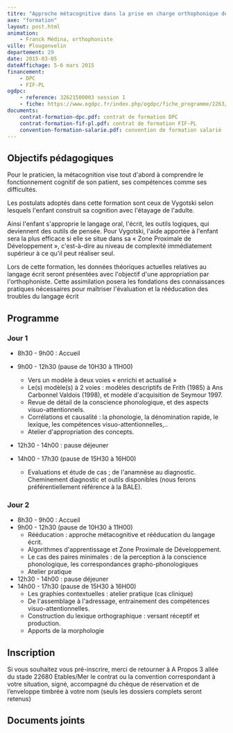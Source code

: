 ```yaml
---
titre: "Approche métacognitive dans la prise en charge orthophonique des pathologies du langage écrit"
axe: "formation"
layout: post.html
animation: 
    - Franck Médina, orthophoniste
ville: Plougonvelin
departement: 29
date: 2015-03-05
dateAffichage: 5-6 mars 2015
financement:
    - DPC
    - FIF-PL
ogdpc:
    - reference: 32621500003 session 1
    - fiche: https://www.ogdpc.fr/index.php/ogdpc/fiche_programme/2263/48825
documents:
    contrat-formation-dpc.pdf: contrat de formation DPC
    contrat-formation-fif-pl.pdf: contrat de formation FIF-PL
    convention-formation-salarie.pdf: convention de formation salarié
---
```

<!--A Plougonvelin (près de Brest), 5 et 6 mars 2015-->
<!--Formation accessible DPC et FIF-PL-->

## Objectifs pédagogiques

Pour le praticien, la métacognition vise tout d'abord à comprendre le fonctionnement cognitif de son patient, ses compétences comme ses 
difficultés.

Les postulats adoptés dans cette formation sont ceux de Vygotski selon lesquels l'enfant construit sa cognition avec l'étayage de l'adulte. 

Ainsi l'enfant s'approprie le langage oral, l'écrit, les outils logiques, qui deviennent des outils de pensée. Pour Vygotski, l'aide apportée à 
l'enfant sera la plus efficace si elle se situe dans sa « Zone Proximale de Développement », c'est-à-dire au niveau de complexité immédiatement supérieur à ce qu'il peut réaliser seul.

Lors de cette formation, les données théoriques actuelles relatives au langage écrit seront présentées avec l'objectif d'une appropriation 
par l'orthophoniste. Cette assimilation posera les fondations des connaissances pratiques nécessaires pour maîtriser l'évaluation et la 
rééducation des troubles du langage écrit

## Programme

### Jour 1

- 8h30 - 9h00 : Accueil
- 9h00 - 12h30 (pause de 10H30 à 11H00)
    - Vers un modèle à deux voies « enrichi et actualisé »
    - Le(s) modèle(s) à 2 voies : modèles descriptifs de Frith (1985) à Ans Carbonnel Valdois (1998), et modèle d'acquisition de Seymour 1997.
    - Revue de détail de la conscience phonologique, et des aspects visuo-attentionnels.
    - Corrélations et causalité : la phonologie, la dénomination rapide, le lexique, les compétences visuo-attentionnelles,..
    - Atelier d'appropriation des concepts.

- 12h30 - 14h00 : pause déjeuner
- 14h00 - 17h30 (pause de 15H30 à 16H00)
    - Evaluations et étude de cas ; de l'anamnèse au diagnostic. Cheminement diagnostic et outils disponibles (nous ferons préférentiellement référence à la BALE).

### Jour 2

- 8h30 - 9h00 : Accueil
- 9h00 - 12h30 (pause de 10H30 à 11H00)
    - Rééducation : approche métacognitive et rééducation du langage écrit. 
    - Algorithmes d'apprentissage et Zone Proximale de Développement.  
    - Le cas des paires minimales : de la perception à la conscience phonologique, les correspondances grapho-phonologiques
    - Atelier pratique
- 12h30 - 14h00 : pause déjeuner
- 14h00 - 17h30 (pause de 15H30 à 16H00)
    - Les graphies contextuelles : atelier pratique (cas clinique)
    - De l'assemblage à l'adressage, entrainement des compétences visuo-attentionnelles.
    - Construction du lexique orthographique : versant réceptif et production.
    - Apports de la morphologie

## Inscription
<!--
Inscription sur le site [ogdpc](http://www.ogdpc.fr/)

[fiche ogdpc](https://www.ogdpc.fr/index.php/ogdpc/fiche_programme/2263/48825)

N° de référence du programme : 32621500003 session 1
-->
Si vous souhaitez vous pré-inscrire, merci de retourner à A Propos 3 allée du stade 22680 Etables/Mer le contrat ou la convention correspondant à votre situation, signé, accompagné du chèque de réservation et de l’enveloppe timbrée à votre nom (seuls les dossiers complets seront retenus)

## Documents joints
<!--
    
    Contrat de formation DPC (PDF – 544.9 ko)
    Contrat de formation FIF-PL (PDF – 473.1 ko)
    Convention de formation salarié(e)s (PDF – 543.6 ko)
    Règlement intérieur A Propos (PDF – 413.8 ko)
-->